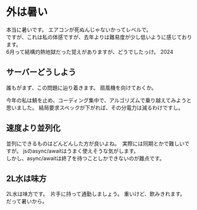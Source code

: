 # 外は暑い
本当に暑いです。 エアコンが死ぬんじゃないかってレベルで。  
ですが、これは私の体感ですが、去年よりは難易度が少し低いように感じております。  
6月って結構灼熱地獄だった覚えがありますが、どうでしたっけ。 2024


## サーバーどうしよう
誰もがまず、この問題に辿り着きます。
扇風機を向けておくか。

今年の私は鯖を止め、コーディング集中で、アルゴリズムで乗り越えてみようと思いました。
結局要求スペックが下がれば、その分電力は減るわけですし。

## 速度より並列化
並列にできるものはどんどんした方が良いよね。　実際には同期とかで難しいですが。
jsのasync/awaitはうまく使えそうな気がします。  
しかし、async/awaitは終了を待つことしかできないのが難点です。

## 2L水は味方
2L水は味方です。　片手に持って通勤しましょう。
重いけど、飲みきれます。　だって暑いから。
